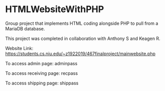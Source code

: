 # HTMLWebsiteWithPHP
Group project that implements HTML coding alongside PHP to pull from a MariaDB database.

This project was completed in collaboration with Anthony S and Keagen R.

Website Link: https://students.cs.niu.edu/~z1922019/467finalproject/mainwebsite.php

To access admin page: adminpass

To access receiving page: recpass

To access shipping page: shippass
